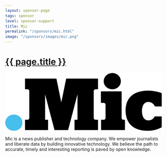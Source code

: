 ```yaml
---
layout: sponsor-page
tags: sponsor
level: sponsor-support
title: Mic
permalink: "/sponsors/mic.html"
image: "/sponsors/images/mic.png"
---
```


<h1 class="sponsor">
  <a href="{{page.permalink}}">{{ page.title }}</a>
</h1>

<img src="/sponsors/images/mic.png" class="sponsor" />

Mic is a news publisher and technology company. We empower journalists and liberate data by building innovative technology. We believe the path to accurate, timely and interesting reporting is paved by open knowledge.
